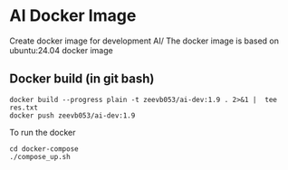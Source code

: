# AI Docker Image

Create docker image for development AI/
The docker image is based on ubuntu:24.04 docker image  

## Docker build (in git bash)
~~~
docker build --progress plain -t zeevb053/ai-dev:1.9 . 2>&1 |  tee res.txt
docker push zeevb053/ai-dev:1.9
~~~


To run the docker  
~~~
cd docker-compose
./compose_up.sh
~~~

